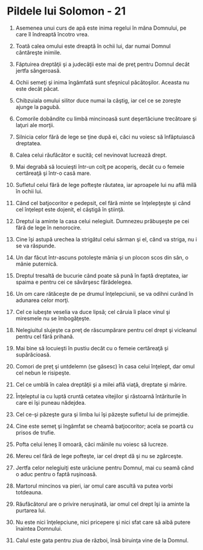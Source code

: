 # Pildele lui Solomon - 21

1. Asemenea unui curs de apă este inima regelui în mâna Domnului, pe care îl îndreaptă încotro vrea. 

2. Toată calea omului este dreaptă în ochii lui, dar numai Domnul cântăreşte inimile. 

3. Făptuirea dreptăţii şi a judecăţii este mai de preţ pentru Domnul decât jertfa sângeroasă. 

4. Ochii semeţi şi inima îngâmfată sunt sfeşnicul păcătoşilor. Aceasta nu este decât păcat. 

5. Chibzuiala omului silitor duce numai la câştig, iar cel ce se zoreşte ajunge la pagubă. 

6. Comorile dobândite cu limbă mincinoasă sunt deşertăciune trecătoare şi laţuri ale morţii. 

7. Silnicia celor fără de lege se ţine după ei, căci nu voiesc să înfăptuiască dreptatea. 

8. Calea celui răufăcător e sucită; cel nevinovat lucrează drept. 

9. Mai degrabă să locuieşti într-un colţ pe acoperiş, decât cu o femeie certăreaţă şi într-o casă mare. 

10. Sufletul celui fără de lege pofteşte răutatea, iar aproapele lui nu află milă în ochii lui. 

11. Când cel batjocoritor e pedepsit, cel fără minte se înţelepţeşte şi când cel înţelept este dojenit, el câştigă în ştiinţă. 

12. Dreptul ia aminte la casa celui nelegiuit. Dumnezeu prăbuşeşte pe cei fără de lege în nenorocire. 

13. Cine îşi astupă urechea la strigătul celui sărman şi el, când va striga, nu i se va răspunde. 

14. Un dar făcut într-ascuns potoleşte mânia şi un plocon scos din sân, o mânie puternică. 

15. Dreptul tresaltă de bucurie când poate să pună în faptă dreptatea, iar spaima e pentru cei ce săvârşesc fărădelegea. 

16. Un om care rătăceşte de pe drumul înţelepciunii, se va odihni curând în adunarea celor morţi. 

17. Cel ce iubeşte veselia va duce lipsă; cel căruia îi place vinul şi miresmele nu se îmbogăţeşte. 

18. Nelegiuitul slujeşte ca preţ de răscumpărare pentru cel drept şi vicleanul pentru cel fără prihană. 

19. Mai bine să locuieşti în pustiu decât cu o femeie certăreaţă şi supărăcioasă. 

20. Comori de preţ şi untdelemn (se găsesc) în casa celui înţelept, dar omul cel nebun le risipeşte. 

21. Cel ce umblă în calea dreptăţii şi a milei află viaţă, dreptate şi mărire. 

22. Înţeleptul ia cu luptă cruntă cetatea vitejilor şi răstoarnă întăriturile în care ei îşi puneau nădejdea. 

23. Cel ce-şi păzeşte gura şi limba lui îşi păzeşte sufletul lui de primejdie. 

24. Cine este semeţ şi îngâmfat se cheamă batjocoritor; acela se poartă cu prisos de trufie. 

25. Pofta celui leneş îl omoară, căci mâinile nu voiesc să lucreze. 

26. Mereu cel fără de lege pofteşte, iar cel drept dă şi nu se zgârceşte. 

27. Jertfa celor nelegiuiţi este urâciune pentru Domnul, mai cu seamă când o aduc pentru o faptă ruşinoasă. 

28. Martorul mincinos va pieri, iar omul care ascultă va putea vorbi totdeauna. 

29. Răufăcătorul are o privire neruşinată, iar omul cel drept îşi ia aminte la purtarea lui. 

30. Nu este nici înţelepciune, nici pricepere şi nici sfat care să aibă putere înaintea Domnului. 

31. Calul este gata pentru ziua de război, însă biruinţa vine de la Domnul. 

